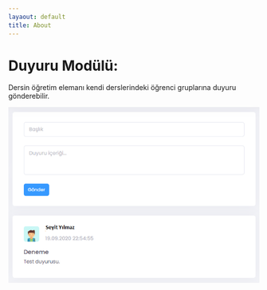 ```yaml
---
layaout: default
title: About
---
```

# Duyuru Modülü:

Dersin öğretim elemanı kendi derslerindeki öğrenci gruplarına duyuru gönderebilir.

<img src="assets/images/duyuru.png"/><br>
